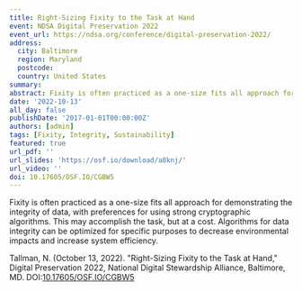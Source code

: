 ```yaml
---
title: Right-Sizing Fixity to the Task at Hand
event: NDSA Digital Preservation 2022
event_url: https://ndsa.org/conference/digital-preservation-2022/
address:
  city: Baltimore
  region: Maryland
  postcode:
  country: United States
summary:
abstract: Fixity is often practiced as a one-size fits all approach for demonstrating the integrity of data, with preferences for using strong cryptographic algorithms. This may accomplish the task, but at a cost. Algorithms for data integrity can be optimized for specific purposes to decrease environmental impacts and increase system efficiency.
date: '2022-10-13'
all_day: false
publishDate: '2017-01-01T00:00:00Z'
authors: [admin]
tags: [Fixity, Integrity, Sustainability]
featured: true
url_pdf: ''
url_slides: 'https://osf.io/download/a8knj/'
url_video: ''
doi: 10.17605/OSF.IO/CGBW5
---
```

Fixity is often practiced as a one-size fits all approach for demonstrating the integrity of data, with preferences for using strong cryptographic algorithms. This may accomplish the task, but at a cost. Algorithms for data integrity can be optimized for specific purposes to decrease environmental impacts and increase system efficiency.

Tallman, N. (October 13, 2022). "Right-Sizing Fixity to the Task at Hand," Digital Preservation 2022, National Digital Stewardship Alliance, Baltimore, MD. DOI:[10.17605/OSF.IO/CGBW5](https://doi.org/10.17605/OSF.IO/CGBW5)
